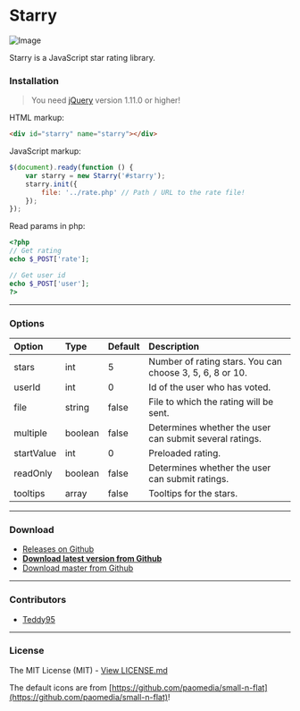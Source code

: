 # Starry

![Image](http://i.imgur.com/nZpT2Yb.png)

Starry is a JavaScript star rating library.

### Installation

> You need [jQuery](https://github.com/jquery/jquery) version 1.11.0 or higher!

HTML markup:
```html
<div id="starry" name="starry"></div>
```
JavaScript markup:
```javascript
$(document).ready(function () {
	var starry = new Starry('#starry');
	starry.init({
		file: '../rate.php' // Path / URL to the rate file!
	});
});
```
Read params in php:
```php
<?php
// Get rating
echo $_POST['rate'];

// Get user id
echo $_POST['user'];
?>
```

-------------

### Options

| Option | Type | Default | Description | 
|:----- |:----- |:----- |:----- |
| stars | int | 5 | Number of rating stars. You can choose 3, 5, 6, 8 or 10. | 
| userId | int | 0 | Id of the user who has voted. | 
| file | string | false | File to which the rating will be sent. | 
| multiple | boolean | false | Determines whether the user can submit several ratings. | 
| startValue | int | 0 | Preloaded rating. | 
| readOnly | boolean | false | Determines whether the user can submit ratings. | 
| tooltips | array | false | Tooltips for the stars. | 

-------------

### Download

- [Releases on Github](https://github.com/Teddy95/Starry/releases)
- **[Download latest version from Github](https://github.com/Teddy95/Starry/archive/v1.0.1.zip)**
- [Download master from Github](https://github.com/Teddy95/Starry/archive/master.zip)

-------------

### Contributors

- [Teddy95](https://github.com/Teddy95)

-------------

### License

The MIT License (MIT) - [View LICENSE.md](https://github.com/Teddy95/Starry/blob/master/LICENSE.md)

The default icons are from [https://github.com/paomedia/small-n-flat](https://github.com/paomedia/small-n-flat)!

